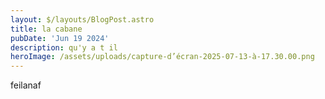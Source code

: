 ```yaml
---
layout: $/layouts/BlogPost.astro
title: la cabane
pubDate: 'Jun 19 2024'
description: qu'y a t il
heroImage: /assets/uploads/capture-d’écran-2025-07-13-à-17.30.00.png
---
```

feilanaf
